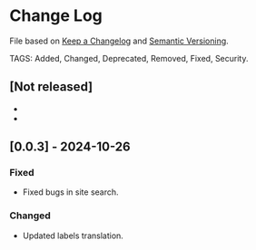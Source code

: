 # Change Log

File based on [Keep a Changelog](http://keepachangelog.com/) and [Semantic Versioning](http://semver.org/).

TAGS: Added, Changed, Deprecated, Removed, Fixed, Security.


## [Not released]
- 
- 



## [0.0.3] - 2024-10-26
### Fixed
- Fixed bugs in site search.

### Changed
- Updated labels translation.